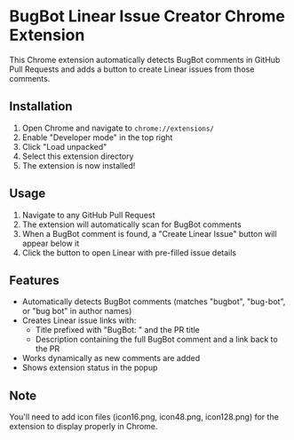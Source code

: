 # BugBot Linear Issue Creator Chrome Extension

This Chrome extension automatically detects BugBot comments in GitHub Pull Requests and adds a button to create Linear issues from those comments.

## Installation

1. Open Chrome and navigate to `chrome://extensions/`
2. Enable "Developer mode" in the top right
3. Click "Load unpacked"
4. Select this extension directory
5. The extension is now installed!

## Usage

1. Navigate to any GitHub Pull Request
2. The extension will automatically scan for BugBot comments
3. When a BugBot comment is found, a "Create Linear Issue" button will appear below it
4. Click the button to open Linear with pre-filled issue details

## Features

- Automatically detects BugBot comments (matches "bugbot", "bug-bot", or "bug bot" in author names)
- Creates Linear issue links with:
  - Title prefixed with "BugBot: " and the PR title
  - Description containing the full BugBot comment and a link back to the PR
- Works dynamically as new comments are added
- Shows extension status in the popup

## Note

You'll need to add icon files (icon16.png, icon48.png, icon128.png) for the extension to display properly in Chrome.